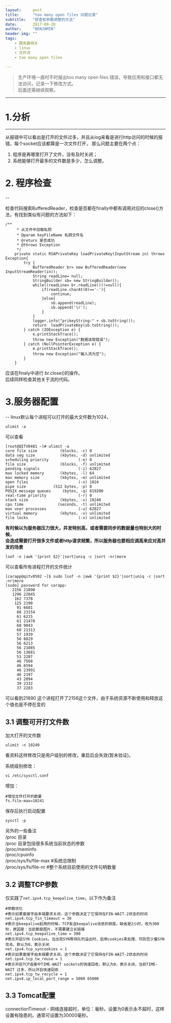 ```yaml
---
layout:     post
title:      "too many open files 问题记录"
subtitle:   "排查和参数调整的方法"
date:       2017-09-20
author:     "BENJAMIN"
header-img: ""
tags:
    - 服务器相关
    - linux  
    - 文件流
    - too many open files
   
---
```



> 生产环境一直时不时报出too many open files 错误，导致应用和接口都无法访问，记录一下修改方式。  
> 后面还需继续观察。

---


# 1.分析


---

从报错中可以看出是打开的文件过多，并且从log来看是进行http访问的时候的报错，每个socket应该都算是一次文件打开，
那么问题主要在两个点：  
1. 程序是再哪里打开了文件，没有及时关闭；
2. 系统能够打开最多的文件数是多少，怎么调整。



# 2. 程序检查
--

检查代码搜索BufferedReader，检查是否都在finally中都有调用对应的close()方法，有找到类似有问题的方法如下：

```
/**   
     * 从文件中加载私钥   
     * @param keyFileName 私钥文件名   
     * @return 是否成功 
     * @throws Exception  
     */  
    private static RSAPrivateKey loadPrivateKey(InputStream in) throws Exception{  
        try {  
            BufferedReader br= new BufferedReader(new InputStreamReader(in));  
            String readLine= null;  
            StringBuilder sb= new StringBuilder();  
            while((readLine= br.readLine())!=null){  
                if(readLine.charAt(0)=='-'){  
                    continue;  
                }else{  
                    sb.append(readLine);  
                    sb.append('\r');  
                }  
            }  
            logger.info("prikeyString:" + sb.toString());
            return  loadPrivateKey(sb.toString());  
        } catch (IOException e) {  
            e.printStackTrace();
            throw new Exception("数据读取错误");  
        } catch (NullPointerException e) {  
            e.printStackTrace();
            throw new Exception("输入流为空");  
        }  
    }  
```

应该在finaly中进行 br.close()的操作。  
后续同样检查其他关于流的代码。

# 3.服务器配置
--
linux默认每个进程可以打开的最大文件数为1024，

```
ulimit -a
``` 
可以查看

```
[root@QITV0481 ~]# ulimit -a
core file size          (blocks, -c) 0
data seg size           (kbytes, -d) unlimited
scheduling priority             (-e) 0
file size               (blocks, -f) unlimited
pending signals                 (-i) 62827
max locked memory       (kbytes, -l) 64
max memory size         (kbytes, -m) unlimited
open files                      (-n) 1024
pipe size            (512 bytes, -p) 8
POSIX message queues     (bytes, -q) 819200
real-time priority              (-r) 0
stack size              (kbytes, -s) 10240
cpu time               (seconds, -t) unlimited
max user processes              (-u) 62827
virtual memory          (kbytes, -v) unlimited
file locks                      (-x) unlimited

```

**有时候以为服务器压力很大，并发特别高，或者需要同步的数据量也特别大的时候，  
会造成需要打开很多文件或者http请求频繁，所以服务器也要相应调高来应对高并发的场景**

```
lsof -n |awk '{print $2}'|sort|uniq -c |sort -nr|more
```
可以查看所有进程打开的文件统计

```
[carapp@qitv0502 ~]$ sudo lsof -n |awk '{print $2}'|sort|uniq -c |sort -nr|more
[sudo] password for carapp:
   2156 21890
   1296 22845
    162 7378
    125 2190
     91 6681
     88 23154
     61 6215
     61 21478
     60 9043
     60 21313
     57 1939
     56 8829
     56 6213
     56 21085
     56 13681
     53 2207
     46 7568
     46 6594
     46 23991
     46 2197
     43 2094
     39 2332
     37 2283
```
可以看到21890 这个进程打开了2156这个文件，由于系统资源不断使用和释放这个值也是不停在变的


## 3.1 调整可开打文件数
加大打开的文件数

```
ulimit -n 10240
```
看资料这样修改只是用户级别的修改，重启后会失效(暂未验证)。  

系统级别修改：

```
vi /etc/sysctl.conf
```

增加：

```
#增加文件打开的数量
fs.file-max=10241

```
保存后执行启动配置

```
sysctl -p

```

另外的一些备注  
/proc 目录  
/proc 目录包括很多系统当前状态的参数  
/proc/meminfo  
/proc/cpuinfo  
/proc/sys/fs/file-max #系统总限制  
/proc/sys/fs/file-nr #整个系统目前使用的文件句柄数量  


## 3.2 调整TCP参数

仅实践了```net.ipv4.tcp_keepalive_time```，以下作为备注

```
#参数优化
#表示如果套接字由本端要求关闭，这个参数决定了它保持在FIN-WAIT-2状态的时间
net.ipv4.tcp_fin_timeout = 30
#表示当keepalive起用的时候，TCP发送keepalive消息的频度。缺省是2小时，改为300秒，原因是：当前都是图片，不需要建立长链接
net.ipv4.tcp_keepalive_time = 300
#表示开启SYN Cookies。当出现SYN等待队列溢出时，启用cookies来处理，可防范少量SYN攻击，默认为0，表示关闭
net.ipv4.tcp_syncookies = 1
#表示如果套接字由本端要求关闭，这个参数决定了它保持在FIN-WAIT-2状态的时间
net.ipv4.tcp_tw_reuse = 1
#表示开启TCP连接中TIME-WAIT sockets的快速回收，默认为0，表示关闭，当前TIME-WAIT 过多，所以开启快速回收
net.ipv4.tcp_tw_recycle = 1
net.ipv4.ip_local_port_range = 5000 65000
```

## 3.3 Tomcat配置
connectionTimeout - 网络连接超时，单位：毫秒。设置为0表示永不超时，这样设置有隐患的。通常可设置为30000毫秒。
